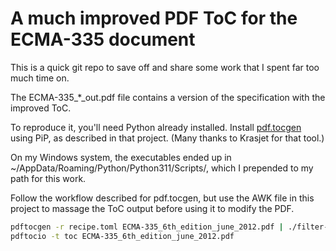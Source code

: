 # A much improved PDF ToC for the ECMA-335 document

This is a quick git repo to save off and share some work that I spent far too
much time on.

The ECMA-335_*_out.pdf file contains a version of the specification with the
improved ToC.

To reproduce it, you'll need Python already installed. Install
[pdf.tocgen](https://github.com/Krasjet/pdf.tocgen) using PiP, as described in
that project. (Many thanks to Krasjet for that tool.)

On my Windows system, the executables ended up in
~/AppData/Roaming/Python/Python311/Scripts/, which I prepended to my path for
this work.

Follow the workflow described for pdf.tocgen, but use the AWK file in this
project to massage the ToC output before using it to modify the PDF.

```bash
pdftocgen -r recipe.toml ECMA-335_6th_edition_june_2012.pdf | ./filter-toc.awk > toc
pdftocio -t toc ECMA-335_6th_edition_june_2012.pdf
 ```
